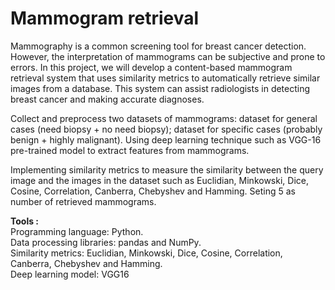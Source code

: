 # Mammogram retrieval

Mammography is a common screening tool for breast cancer detection. However, the interpretation of mammograms can be subjective and prone to errors. In this project, we will develop a content-based mammogram retrieval system that uses similarity metrics to automatically retrieve similar images from a database. This system can assist radiologists in detecting breast cancer and making accurate diagnoses.

Collect and preprocess two datasets of mammograms: dataset for general cases (need biopsy + no need biopsy);  dataset for specific cases (probably benign + highly malignant).
Using deep learning technique such as VGG-16 pre-trained model to extract features from mammograms. 

Implementing similarity metrics to measure the similarity between the query image and the images in the dataset such as Euclidian, Minkowski, Dice, Cosine, Correlation, Canberra, Chebyshev and Hamming.
Seting 5 as number of retrieved mammograms.

**Tools :** <br >
Programming language: Python. <br >
Data processing libraries: pandas and NumPy. <br >
Similarity metrics: Euclidian, Minkowski, Dice, Cosine, Correlation, Canberra, Chebyshev and Hamming. <br >
Deep learning model: VGG16
